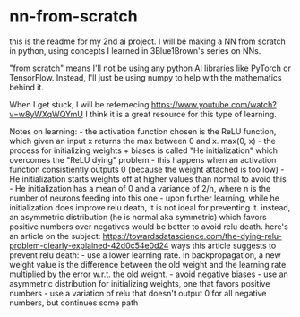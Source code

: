 # nn-from-scratch

this is the readme for my 2nd ai project. I will be making a NN from scratch in python, using concepts I learned in 3Blue1Brown's series on NNs. 

"from scratch" means I'll not be using any python AI libraries like PyTorch or TensorFlow. Instead, I'll just be using numpy to help with the mathematics behind it.

When I get stuck, I will be refernecing https://www.youtube.com/watch?v=w8yWXqWQYmU I think it is a great resource for this type of learning.

Notes on learning:
    - the activation function chosen is the ReLU function, which given an input x returns the max between 0 and x. max(0, x)
    - the process for initializing weights + biases is called "He initialization" which overcomes the "ReLU dying" problem
        - this happens when an activation function consistiently outputs 0 (because the weight attached is too low) 
        - He initialization starts weights off at higher values than normal to avoid this
        - He initialization has a mean of 0 and a variance of 2/n, where n is the number of neurons feeding into this one
        - upon further learning, while he initialization does improve relu death, it is not ideal for preventing it. instead, an asymmetric distribution (he is normal aka symmetric) which favors positive numbers over negatives would be better to avoid relu death. here's an article on the subject: https://towardsdatascience.com/the-dying-relu-problem-clearly-explained-42d0c54e0d24
        ways this article suggests to prevent relu death:
        - use a lower learning rate. In backpropagation, a new weight value is the difference between the old weight and the learning rate multiplied by the error w.r.t. the old weight.
        - avoid negative biases
        - use an asymmetric distribution for initializing weights, one that favors positive numbers
        - use a variation of relu that doesn't output 0 for all negative numbers, but continues some path
